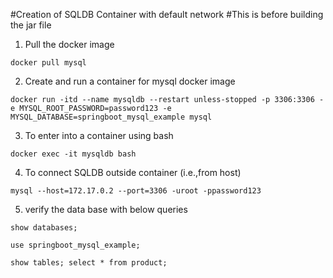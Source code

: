 #Creation of SQLDB Container with default network
#This is before building the jar file
1. Pull the docker image
```
docker pull mysql
```
2. Create and run a container for mysql docker image
```
docker run -itd --name mysqldb --restart unless-stopped -p 3306:3306 -e MYSQL_ROOT_PASSWORD=password123 -e MYSQL_DATABASE=springboot_mysql_example mysql
```
3. To enter into a container using bash
```
docker exec -it mysqldb bash
```
4. To connect SQLDB outside container (i.e.,from host)
```
mysql --host=172.17.0.2 --port=3306 -uroot -ppassword123
```
5. verify the data base with below queries
```
show databases;
```
```
use springboot_mysql_example;
```
```
show tables; select * from product;
```

